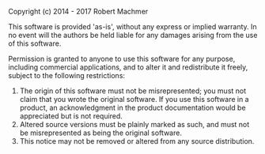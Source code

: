 Copyright (c) 2014 - 2017 Robert Machmer

This software is provided 'as-is', without any express or implied
warranty. In no event will the authors be held liable for any damages
arising from the use of this software.

Permission is granted to anyone to use this software for any purpose,
including commercial applications, and to alter it and redistribute it
freely, subject to the following restrictions:

 1. The origin of this software must not be misrepresented; you must not
     claim that you wrote the original software. If you use this software
     in a product, an acknowledgment in the product documentation would be
     appreciated but is not required.
 2. Altered source versions must be plainly marked as such, and must not be
     misrepresented as being the original software.
 3. This notice may not be removed or altered from any source distribution.
